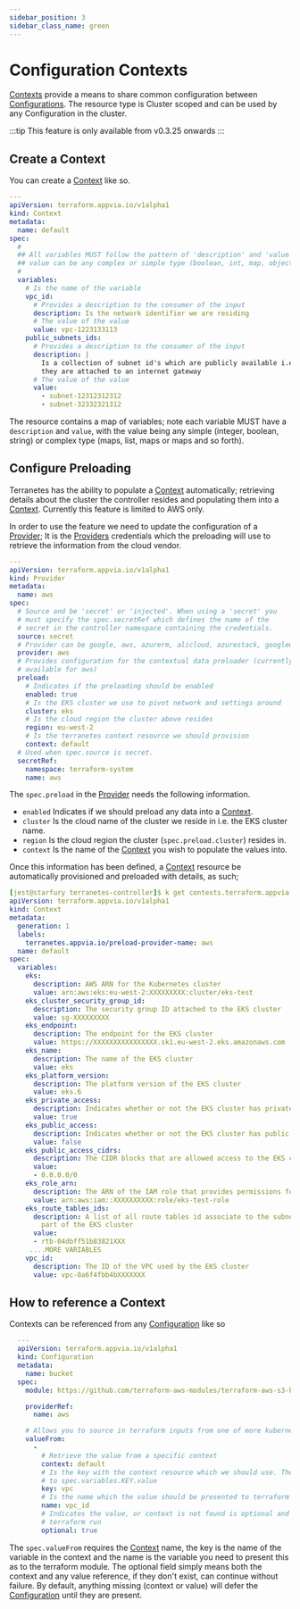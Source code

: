 ```yaml
---
sidebar_position: 3
sidebar_class_name: green
---
```

# Configuration Contexts

[Contexts](../reference/contexts.terraform.appvia.io.md) provide a means to share common configuration between [Configurations](../reference/configurations.terraform.appvia.io.md). The resource type is Cluster scoped and can be used by any Configuration in the cluster.

:::tip
This feature is only available from v0.3.25 onwards
:::

## Create a Context

You can create a [Context](../reference/contexts.terraform.appvia.io.md) like so.

```yaml
---
apiVersion: terraform.appvia.io/v1alpha1
kind: Context
metadata:
  name: default
spec:
  #
  ## All variables MUST follow the pattern of 'description' and 'value'. The
  ## value can be any complex or simple type (boolean, int, map, object etc)
  #
  variables:
    # Is the name of the variable
    vpc_id:
      # Provides a description to the consumer of the input
      description: Is the network identifier we are residing
      # The value of the value
      value: vpc-1223133113
    public_subnets_ids:
      # Provides a description to the consumer of the input
      description: |
        Is a collection of subnet id's which are publicly available i.e.
        they are attached to an internet gateway
      # The value of the value
      value:
        - subnet-12312312312
        - subnet-32332321312
```

The resource contains a map of variables; note each variable MUST have a `description` and `value`, with the value being any simple (integer, boolean, string) or complex type (maps, list, maps or maps and so forth).

## Configure Preloading

Terranetes has the ability to populate a [Context](../reference/contexts.terraform.appvia.io.md) automatically; retrieving details about the cluster the controller resides and populating them into a [Context](../reference/contexts.terraform.appvia.io.md). Currently this feature is limited to AWS only.

In order to use the feature we need to update the configuration of a [Provider](../reference/providers.terraform.appvia.io.md); It is the [Providers](../reference/providers.terraform.appvia.io.md) credentials which the preloading will use to retrieve the information from the cloud vendor.

```yaml
---
apiVersion: terraform.appvia.io/v1alpha1
kind: Provider
metadata:
  name: aws
spec:
  # Source and be 'secret' or 'injected'. When using a 'secret' you
  # must specify the spec.secretRef which defines the name of the
  # secret in the controller namespace containing the credentials.
  source: secret
  # Provider can be google, aws, azurerm, alicloud, azurestack, googleworkspace etc
  provider: aws
  # Provides configuration for the contextual data preloader (currently only
  # available for aws)
  preload:
    # Indicates if the preloading should be enabled
    enabled: true
    # Is the EKS cluster we use to pivot network and settings around
    cluster: eks
    # Is the cloud region the cluster above resides
    region: eu-west-2
    # Is the terranetes context resource we should provision
    context: default
  # Used when spec.source is secret.
  secretRef:
    namespace: terraform-system
    name: aws
```

The `spec.preload` in the [Provider](../reference/providers.terraform.appvia.io.md) needs the following information.

* `enabled` Indicates if we should preload any data into a [Context](../reference/contexts.terraform.appvia.io.md).
* `cluster` Is the cloud name of the cluster we reside in i.e. the EKS cluster name.
* `region` Is the cloud region the cluster (`spec.preload.cluster`) resides in.
* `context` Is the name of the [Context](../reference/contexts.terraform.appvia.io.md) you wish to populate the values into.

Once this information has been defined, a [Context](../reference/contexts.terraform.appvia.io.md) resource be automatically provisioned and preloaded with details, as such;

```yaml
[jest@starfury terranetes-controller]$ k get contexts.terraform.appvia.io default  -o yaml
apiVersion: terraform.appvia.io/v1alpha1
kind: Context
metadata:
  generation: 1
  labels:
    terranetes.appvia.io/preload-provider-name: aws
  name: default
spec:
  variables:
    eks:
      description: AWS ARN for the Kubernetes cluster
      value: arn:aws:eks:eu-west-2:XXXXXXXXX:cluster/eks-test
    eks_cluster_security_group_id:
      description: The security group ID attached to the EKS cluster
      value: sg-XXXXXXXXX
    eks_endpoint:
      description: The endpoint for the EKS cluster
      value: https://XXXXXXXXXXXXXXXX.sk1.eu-west-2.eks.amazonaws.com
    eks_name:
      description: The name of the EKS cluster
      value: eks
    eks_platform_version:
      description: The platform version of the EKS cluster
      value: eks.6
    eks_private_access:
      description: Indicates whether or not the EKS cluster has private access enabled
      value: true
    eks_public_access:
      description: Indicates whether or not the EKS cluster has public access enabled
      value: false
    eks_public_access_cidrs:
      description: The CIDR blocks that are allowed access to the EKS cluster
      value:
      - 0.0.0.0/0
    eks_role_arn:
      description: The ARN of the IAM role that provides permissions for the EKS cluster
      value: arn:aws:iam::XXXXXXXXXX:role/eks-test-role
    eks_route_tables_ids:
      description: A list of all route tables id associate to the subnets which are
        part of the EKS cluster
      value:
      - rtb-04dbff51b83821XXX
     ....MORE VARIABLES
    vpc_id:
      description: The ID of the VPC used by the EKS cluster
      value: vpc-0a6f4fbb4bXXXXXXX
```

## How to reference a Context

Contexts can be referenced from any [Configuration](../reference/configurations.terraform.appvia.io.md) like so

```yaml
  ---
  apiVersion: terraform.appvia.io/v1alpha1
  kind: Configuration
  metadata:
    name: bucket
  spec:
    module: https://github.com/terraform-aws-modules/terraform-aws-s3-bucket.git?ref=v3.10.1

    providerRef:
      name: aws

    # Allows you to source in terraform inputs from one of more kubernetes secrets
    valueFrom:
      -
        # Retrieve the value from a specific context
        context: default
        # Is the key with the context resource which we should use. The translates
        # to spec.variables.KEY.value
        key: vpc
        # Is the name which the value should be presented to terraform as
        name: vpc_id
        # Indicates the value, or context is not found is optional and will not fail the
        # terraform run
        optional: true
```

The `spec.valueFrom` requires the [Context](../reference/contexts.terraform.appvia.io.md) name, the key is the name of the variable in the context and the name is the variable you need to present this as to the terraform module. The optional field simply means both the context and any value reference, if they don't exist, can continue without failure. By default, anything missing (context or value) will defer the [Configuration](../reference/configurations.terraform.appvia.io.md) until they are present.

